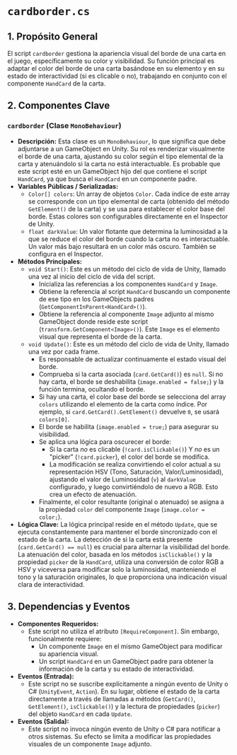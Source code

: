 # `cardborder.cs`

## 1. Propósito General
El script `cardborder` gestiona la apariencia visual del borde de una carta en el juego, específicamente su color y visibilidad. Su función principal es adaptar el color del borde de una carta basándose en su elemento y en su estado de interactividad (si es clicable o no), trabajando en conjunto con el componente `HandCard` de la carta.

## 2. Componentes Clave

### `cardborder` (Clase `MonoBehaviour`)
-   **Descripción:** Esta clase es un `MonoBehaviour`, lo que significa que debe adjuntarse a un GameObject en Unity. Su rol es renderizar visualmente el borde de una carta, ajustando su color según el tipo elemental de la carta y atenuándolo si la carta no está interactuable. Es probable que este script esté en un GameObject hijo del que contiene el script `HandCard`, ya que busca el `HandCard` en un componente padre.
-   **Variables Públicas / Serializadas:**
    -   `Color[] colors`: Un array de objetos `Color`. Cada índice de este array se corresponde con un tipo elemental de carta (obtenido del método `GetElement()` de la carta) y se usa para establecer el color base del borde. Estas colores son configurables directamente en el Inspector de Unity.
    -   `float darkValue`: Un valor flotante que determina la luminosidad a la que se reduce el color del borde cuando la carta no es interactuable. Un valor más bajo resultará en un color más oscuro. También se configura en el Inspector.
-   **Métodos Principales:**
    -   `void Start()`: Este es un método del ciclo de vida de Unity, llamado una vez al inicio del ciclo de vida del script.
        -   Inicializa las referencias a los componentes `HandCard` y `Image`.
        -   Obtiene la referencia al script `HandCard` buscando un componente de ese tipo en los GameObjects padres (`GetComponentInParent<HandCard>()`).
        -   Obtiene la referencia al componente `Image` adjunto al mismo GameObject donde reside este script (`transform.GetComponent<Image>()`). Este `Image` es el elemento visual que representa el borde de la carta.
    -   `void Update()`: Este es un método del ciclo de vida de Unity, llamado una vez por cada frame.
        -   Es responsable de actualizar continuamente el estado visual del borde.
        -   Comprueba si la carta asociada (`card.GetCard()`) es `null`. Si no hay carta, el borde se deshabilita (`image.enabled = false;`) y la función termina, ocultando el borde.
        -   Si hay una carta, el color base del borde se selecciona del array `colors` utilizando el elemento de la carta como índice. Por ejemplo, si `card.GetCard().GetElement()` devuelve `0`, se usará `colors[0]`.
        -   El borde se habilita (`image.enabled = true;`) para asegurar su visibilidad.
        -   Se aplica una lógica para oscurecer el borde:
            -   Si la carta *no* es clicable (`!card.isClickable()`) Y *no* es un "picker" (`!card.picker`), el color del borde se modifica.
            -   La modificación se realiza convirtiendo el color actual a su representación HSV (Tono, Saturación, Valor/Luminosidad), ajustando el valor de Luminosidad (`v`) al `darkValue` configurado, y luego convirtiéndolo de nuevo a RGB. Esto crea un efecto de atenuación.
        -   Finalmente, el color resultante (original o atenuado) se asigna a la propiedad `color` del componente `Image` (`image.color = color;`).
-   **Lógica Clave:**
    La lógica principal reside en el método `Update`, que se ejecuta constantemente para mantener el borde sincronizado con el estado de la carta. La detección de si la carta está presente (`card.GetCard() == null`) es crucial para alternar la visibilidad del borde. La atenuación del color, basada en los métodos `isClickable()` y la propiedad `picker` de la `HandCard`, utiliza una conversión de color RGB a HSV y viceversa para modificar solo la luminosidad, manteniendo el tono y la saturación originales, lo que proporciona una indicación visual clara de interactividad.

## 3. Dependencias y Eventos
-   **Componentes Requeridos:**
    -   Este script no utiliza el atributo `[RequireComponent]`. Sin embargo, funcionalmente requiere:
        -   Un componente `Image` en el mismo GameObject para modificar su apariencia visual.
        -   Un script `HandCard` en un GameObject padre para obtener la información de la carta y su estado de interactividad.
-   **Eventos (Entrada):**
    -   Este script no se suscribe explícitamente a ningún evento de Unity o C# (`UnityEvent`, `Action`). En su lugar, obtiene el estado de la carta directamente a través de llamadas a métodos (`GetCard()`, `GetElement()`, `isClickable()`) y la lectura de propiedades (`picker`) del objeto `HandCard` en cada `Update`.
-   **Eventos (Salida):**
    -   Este script no invoca ningún evento de Unity o C# para notificar a otros sistemas. Su efecto se limita a modificar las propiedades visuales de un componente `Image` adjunto.